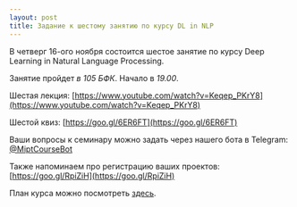 ```yaml
---
layout: post
title: Задание к шестому занятию по курсу DL in NLP
---
```


В четверг 16-ого ноября состоится шестое занятие по курсу Deep Learning in Natural Language Processing.

Занятие пройдет _в 105 БФК_. Начало в _19.00_.

Шестая лекция: [https://www.youtube.com/watch?v=Keqep_PKrY8](https://www.youtube.com/watch?v=Keqep_PKrY8) 

Шестой квиз: [https://goo.gl/6ER6FT](https://goo.gl/6ER6FT)

Ваши вопросы к семинару можно задать через нашего бота в Telegram: [@MiptCourseBot](https://t.me/MiptCourseBot)

Также напоминаем про регистрацию ваших проектов: [https://goo.gl/RpiZiH](https://goo.gl/RpiZiH)

План курса можно посмотреть [здесь](../NLP/).